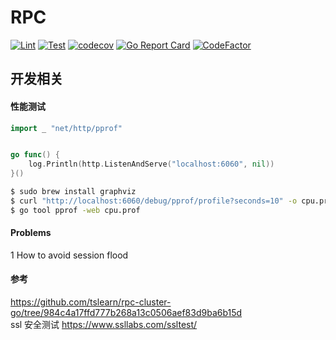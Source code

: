 # RPC
[![Lint](https://github.com/rpccloud/rpc/workflows/Lint/badge.svg)](https://github.com/rpccloud/rpc/actions?query=workflow%3ALint)
[![Test](https://github.com/rpccloud/rpc/workflows/Test/badge.svg)](https://github.com/rpccloud/rpc/actions?query=workflow%3ATest)
[![codecov](https://codecov.io/gh/rpccloud/rpc/branch/master/graph/badge.svg)](https://codecov.io/gh/rpccloud/rpc)
[![Go Report Card](https://goreportcard.com/badge/github.com/rpccloud/rpc)](https://goreportcard.com/report/github.com/rpccloud/rpc)
[![CodeFactor](https://www.codefactor.io/repository/github/rpccloud/rpc/badge)](https://www.codefactor.io/repository/github/rpccloud/rpc)

## 开发相关
#### 性能测试
```go
import _ "net/http/pprof"


go func() {
	log.Println(http.ListenAndServe("localhost:6060", nil))
}()
```

```bash
$ sudo brew install graphviz
$ curl "http://localhost:6060/debug/pprof/profile?seconds=10" -o cpu.prof
$ go tool pprof -web cpu.prof
```

#### Problems
1 How to avoid session flood <br>

#### 参考
https://github.com/tslearn/rpc-cluster-go/tree/984c4a17ffd777b268a13c0506aef83d9ba6b15d <br>
ssl 安全测试 https://www.ssllabs.com/ssltest/ <br>

